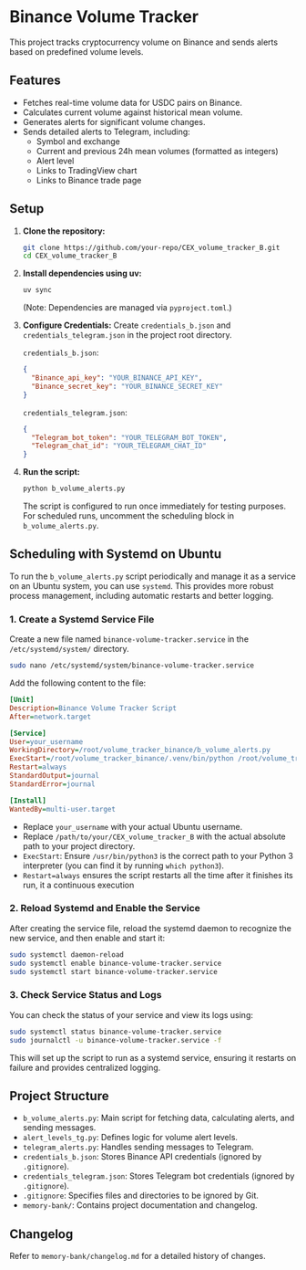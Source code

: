 # Binance Volume Tracker

This project tracks cryptocurrency volume on Binance and sends alerts based on predefined volume levels.

## Features

- Fetches real-time volume data for USDC pairs on Binance.
- Calculates current volume against historical mean volume.
- Generates alerts for significant volume changes.
- Sends detailed alerts to Telegram, including:
    - Symbol and exchange
    - Current and previous 24h mean volumes (formatted as integers)
    - Alert level
    - Links to TradingView chart
    - Links to Binance trade page

## Setup

1.  **Clone the repository:**
    ```bash
    git clone https://github.com/your-repo/CEX_volume_tracker_B.git
    cd CEX_volume_tracker_B
    ```

2.  **Install dependencies using uv:**
    ```bash
    uv sync
    ```
    (Note: Dependencies are managed via `pyproject.toml`.)

3.  **Configure Credentials:**
    Create `credentials_b.json` and `credentials_telegram.json` in the project root directory.

    `credentials_b.json`:
    ```json
    {
      "Binance_api_key": "YOUR_BINANCE_API_KEY",
      "Binance_secret_key": "YOUR_BINANCE_SECRET_KEY"
    }
    ```

    `credentials_telegram.json`:
    ```json
    {
      "Telegram_bot_token": "YOUR_TELEGRAM_BOT_TOKEN",
      "Telegram_chat_id": "YOUR_TELEGRAM_CHAT_ID"
    }
    ```

4.  **Run the script:**
    ```bash
    python b_volume_alerts.py
    ```
    The script is configured to run once immediately for testing purposes. For scheduled runs, uncomment the scheduling block in `b_volume_alerts.py`.

## Scheduling with Systemd on Ubuntu

To run the `b_volume_alerts.py` script periodically and manage it as a service on an Ubuntu system, you can use `systemd`. This provides more robust process management, including automatic restarts and better logging.

### 1. Create a Systemd Service File

Create a new file named `binance-volume-tracker.service` in the `/etc/systemd/system/` directory.

```bash
sudo nano /etc/systemd/system/binance-volume-tracker.service
```

Add the following content to the file:

```ini
[Unit]
Description=Binance Volume Tracker Script
After=network.target

[Service]
User=your_username
WorkingDirectory=/root/volume_tracker_binance/b_volume_alerts.py
ExecStart=/root/volume_tracker_binance/.venv/bin/python /root/volume_tracker_binance/b_volume_alerts.py
Restart=always
StandardOutput=journal
StandardError=journal

[Install]
WantedBy=multi-user.target
```
*   Replace `your_username` with your actual Ubuntu username.
*   Replace `/path/to/your/CEX_volume_tracker_B` with the actual absolute path to your project directory.
*   `ExecStart`: Ensure `/usr/bin/python3` is the correct path to your Python 3 interpreter (you can find it by running `which python3`).
*   `Restart=always`  ensures the script restarts all the time after it finishes its run, it a continuous execution


### 2. Reload Systemd and Enable the Service

After creating the service file, reload the systemd daemon to recognize the new service, and then enable and start it:

```bash
sudo systemctl daemon-reload
sudo systemctl enable binance-volume-tracker.service
sudo systemctl start binance-volume-tracker.service
```

### 3. Check Service Status and Logs

You can check the status of your service and view its logs using:

```bash
sudo systemctl status binance-volume-tracker.service
sudo journalctl -u binance-volume-tracker.service -f
```

This will set up the script to run as a systemd service, ensuring it restarts on failure and provides centralized logging.

## Project Structure

-   `b_volume_alerts.py`: Main script for fetching data, calculating alerts, and sending messages.
-   `alert_levels_tg.py`: Defines logic for volume alert levels.
-   `telegram_alerts.py`: Handles sending messages to Telegram.
-   `credentials_b.json`: Stores Binance API credentials (ignored by `.gitignore`).
-   `credentials_telegram.json`: Stores Telegram bot credentials (ignored by `.gitignore`).
-   `.gitignore`: Specifies files and directories to be ignored by Git.
-   `memory-bank/`: Contains project documentation and changelog.

## Changelog

Refer to `memory-bank/changelog.md` for a detailed history of changes.